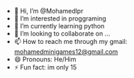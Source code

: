 - 👋 Hi, I’m @Mohamedlpr
- 👀 I’m interested in proggraming
- 🌱 I’m currently learning python
- 💞️ I’m looking to collaborate on ...
- 📫 How to reach me through my gmail: mohamedminigames12@gmail.com
- 😄 Pronouns: He/Him
- ⚡ Fun fact: im only 15

<!---
Mohamedlpr/Mohamedlpr is a ✨ special ✨ repository because its `README.md` (this file) appears on your GitHub profile.
You can click the Preview link to take a look at your changes.
--->
